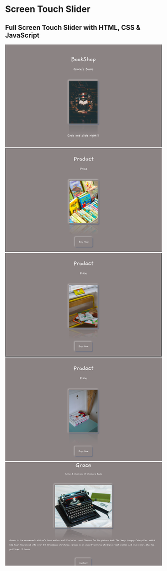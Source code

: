 # Screen Touch Slider
## Full Screen Touch Slider with HTML, CSS & JavaScript
<img src="images/i1.png">
<img src="images/i2.png">
<img src="images/i3.png">
<img src="images/i4.png">
<img src="images/i5.png">
